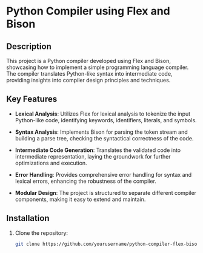 # Python Compiler using Flex and Bison

## Description
This project is a Python compiler developed using Flex and Bison, showcasing how to implement a simple programming language compiler. The compiler translates Python-like syntax into intermediate code, providing insights into compiler design principles and techniques.

## Key Features
- **Lexical Analysis**: Utilizes Flex for lexical analysis to tokenize the input Python-like code, identifying keywords, identifiers, literals, and symbols.

- **Syntax Analysis**: Implements Bison for parsing the token stream and building a parse tree, checking the syntactical correctness of the code.

- **Intermediate Code Generation**: Translates the validated code into intermediate representation, laying the groundwork for further optimizations and execution.

- **Error Handling**: Provides comprehensive error handling for syntax and lexical errors, enhancing the robustness of the compiler.

- **Modular Design**: The project is structured to separate different compiler components, making it easy to extend and maintain.

## Installation
1. Clone the repository:
   ```bash
   git clone https://github.com/yourusername/python-compiler-flex-bison-usthb.git
